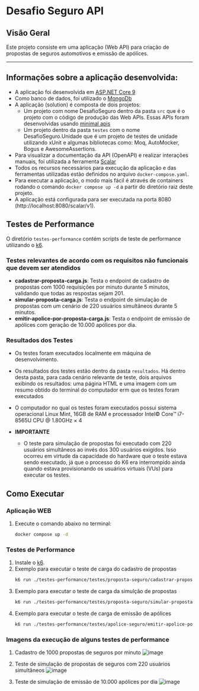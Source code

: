 # Desafio Seguro API

## Visão Geral

Este projeto consiste em uma aplicação (Web API) para criação de propostas de seguros automotivos e emissão de apólices.

---

## Informações sobre a aplicação desenvolvida:

- A aplicação foi desenvolvida em [ASP.NET Core 9](https://dotnet.microsoft.com/en-us/apps/aspnet)
- Como banco de dados, foi utilizado o [MongoDb](https://www.mongodb.com/)
- A aplicação (solution) é composta de dois projetos:
  - Um projeto com nome DesafioSeguro dentro da pasta `src` que é o projeto com o código de produção das Web APIs. Essas APIs foram desenvolvidas usando [minimal apis](https://learn.microsoft.com/en-us/aspnet/core/tutorials/min-web-api?view=aspnetcore-9.0&tabs=visual-studio)
  - Um projeto dentro da pasta `testes` com o nome DesafioSeguro.Unidade que é um projeto de testes de unidade utilizando xUnit e algumas bibliotecas como: Moq, AutoMocker, Bogus e AwesomeAssertions.
- Para visualizar a documentação da API (OpenAPI) e realizar interações manuais, foi utilizada a ferramenta [Scalar](https://scalar.com/)
- Todos os recursos necessários para execução da aplicação e das ferramentas utilizadas estão definidos no arquivo `docker-compose.yaml`.
- Para executar a aplicação, o modo mais fácil é através de containers rodando o comando `docker compose up -d` a partir do diretório raiz deste projeto.
- A aplicação está configurada para ser executada na porta 8080 (http://localhost:8080/scalar/v1).

## Testes de Performance

O diretório `testes-performance` contém scripts de teste de performance utilizando o [k6](https://k6.io/).

### Testes relevantes de acordo com os requisitos não funcionais que devem ser atendidos

- **cadastrar-proposta-carga.js**: Testa o endpoint de cadastro de propostas com 1000 requisições por minuto durante 5 minutos, validando que todas as respostas sejam 201.
- **simular-proposta-carga.js**: Testa o endpoint de simulação de propostas com um cenário de 220 usuários simultâneos durante 5 minutos.
- **emitir-apolice-por-proposta-carga.js**: Testa o endpoint de emissão de apólices com geração de 10.000 apólices por dia.

### Resultados dos Testes

- Os testes foram executados localmente em máquina de desenvolvimento.
- Os resultados dos testes estão dentro da pasta `resultados`. Há dentro desta pasta, para cada cenário relevante de teste, dois arquivos exibindo os resultados: uma página HTML e uma imagem com um resumo obtido do terminal do computador erm que os testes foram executados
- O computador no qual os testes foram executados possui sistema operacional Linux Mint, 16GB de RAM e processador Intel© Core™ i7-8565U CPU @ 1.80GHz × 4

- **IMPORTANTE**
  - O teste para simulação de propostas foi executado com 220 usuários simultâneos ao invés dos 300 usuários exigidos. Isso ocorreu em virtude da capacidade do hardware que o teste estava sendo executado, já que o processo do K6 era interrompido ainda quando estava provisionando os usuários virtuais (VUs) para executar os testes.


## Como Executar

### Aplicação WEB

1. Execute o comando abaixo no terminal:
   ```bash
   docker compose up -d
   ```

### Testes de Performance

1. Instale o [k6](https://grafana.com/docs/k6/latest/).
2. Exemplo para executar o teste de carga do cadastro de propostas
   ```bash
   k6 run ./testes-performance/testes/proposta-seguro/cadastrar-proposta-carga.js
   ``` 
3. Exemplo para executar o teste de carga da simulção de propostas
   ```bash
   k6 run ./testes-performance/testes/proposta-seguro/simular-proposta-carga.js
   ``` 
4. Exemplo para executar o teste de carga de emissão de apólices
   ```bash
   k6 run ./testes-performance/testes/apolice-seguro/emitir-apolice-por-proposta-carga.js
   ```

### Imagens da execução de alguns testes de performance

1. Cadastro de 1000 propostas de seguros por minuto
![image](https://github.com/user-attachments/assets/7da343b9-4a30-40d1-b2b5-e9c28f8f453d)

2. Teste de simulação de propostas de seguros com 220 usuários simultâneos
![image](https://github.com/user-attachments/assets/964034fb-b227-4ed1-99e6-b051dfd1a578)

3. Teste de simulação de emissão de 10.000 apólices por dia
![image](https://github.com/user-attachments/assets/7dc6e757-9bf7-4943-9f7c-d301bc9f239c)
